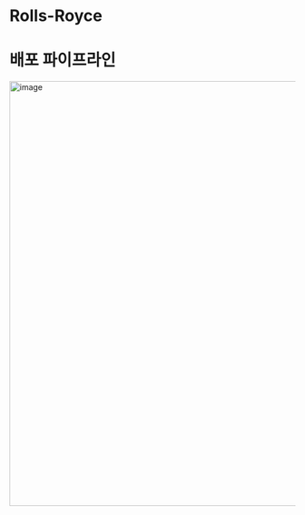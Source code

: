 # Rolls-Royce

# 배포 파이프라인
<img width="747" alt="image" src="https://github.com/EntryDSM/Rolls-Royce/assets/102791105/e15cef0b-2e12-4fd2-b53b-b6547cf6377f">

